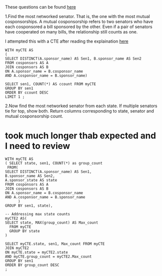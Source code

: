 These questions can be found [here](https://selectstarsql.com/questions.html)

1.Find the most networked senator. That is, the one with the most mutual cosponsorships.
A mutual cosponsorship refers to two senators who have each cosponsored a bill sponsored by the other. Even if a pair of senators have cooperated on many bills, the relationship still counts as one.


I attempted this with a CTE after reading the explaination [here](https://blog.sqlyog.com/window-functions-common-table-expressions-mysql-8-mariadb/)
````
WITH myCTE AS
(
SELECT DISTINCT(A.sponsor_name) AS Sen1, B.sponsor_name AS Sen2 
FROM cosponsors AS A 
JOIN cosponsors AS B 
ON A.sponsor_name = B.cosponsor_name
AND A.cosponsor_name = B.sponsor_name)

SELECT sen1, COUNT(*) AS ccount FROM myCTE
GROUP BY sen1
ORDER BY ccount DESC
LIMIT 1 ;
````

2.Now find the most networked senator from each state.
If multiple senators tie for top, show both. Return columns corresponding to state, senator and mutual cosponsorship count.
# took much longer thab expected and I need to review
```
WITH myCTE AS
( SELECT state, sen1, COUNT(*) as group_count 
 FROM(
SELECT DISTINCT(A.sponsor_name) AS Sen1,
B.sponsor_name AS Sen2, 
A.sponsor_state AS state
FROM cosponsors AS A 
JOIN cosponsors AS B 
ON A.sponsor_name = B.cosponsor_name
AND A.cosponsor_name = B.sponsor_name
      )
GROUP BY sen1, state),

-- Addressing max state counts 
myCTE2 AS(
SELECT state, MAX(group_count) AS Max_count
  FROM myCTE
  GROUP BY state
)

SELECT myCTE.state, sen1, Max_count FROM myCTE
JOIN myCTE2 
ON myCTE.state = myCTE2.state
AND myCTE.group_count = myCTE2.Max_count
GROUP BY sen1
ORDER BY group_count DESC
;

```
